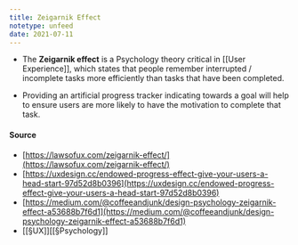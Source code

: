 ```yaml
---
title: Zeigarnik Effect
notetype: unfeed
date: 2021-07-11
---
```


- The **Zeigarnik effect** is a Psychology theory critical in [[User Experience]], which states that people remember interrupted / incomplete tasks more efficiently than tasks that have been completed.

- Providing an artificial progress tracker indicating towards a goal will help to ensure users are more likely to have the motivation to complete that task.

#### Source
-  [https://lawsofux.com/zeigarnik-effect/](https://lawsofux.com/zeigarnik-effect/)
- [https://uxdesign.cc/endowed-progress-effect-give-your-users-a-head-start-97d52d8b0396](https://uxdesign.cc/endowed-progress-effect-give-your-users-a-head-start-97d52d8b0396)
- [https://medium.com/@coffeeandjunk/design-psychology-zeigarnik-effect-a53688b7f6d1](https://medium.com/@coffeeandjunk/design-psychology-zeigarnik-effect-a53688b7f6d1)
- [[§UX]][[§Psychology]]